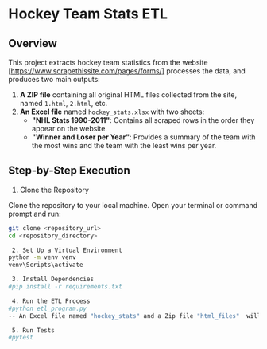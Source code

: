# Hockey Team Stats ETL
## Overview

This project extracts hockey team statistics from the website [https://www.scrapethissite.com/pages/forms/]  processes the data, and produces two main outputs:

1. **A ZIP file** containing all original HTML files collected from the site, named `1.html`, `2.html`, etc.
2. **An Excel file** named `hockey_stats.xlsx` with two sheets:
   - **"NHL Stats 1990-2011"**: Contains all scraped rows in the order they appear on the website.
   - **"Winner and Loser per Year"**: Provides a summary of the team with the most wins and the team with the least wins per year.

## Step-by-Step Execution

 1. Clone the Repository

Clone the repository to your local machine. Open your terminal or command prompt and run:

```sh
git clone <repository_url>
cd <repository_directory>

 2. Set Up a Virtual Environment
python -m venv venv
venv\Scripts\activate

 3. Install Dependencies
#pip install -r requirements.txt

 4. Run the ETL Process
#python etl_program.py
-- An Excel file named "hockey_stats" and a Zip file "html_files"  will be generated in the folder , where the "etl_program.py" is placed.

 5. Run Tests 
#pytest
